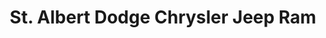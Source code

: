 ---
title: "St. Albert Dodge Chrysler Jeep Ram"
url: /st-albert/st-albert-dodge-chrysler-jeep-ram/
shop: Autohaus
---